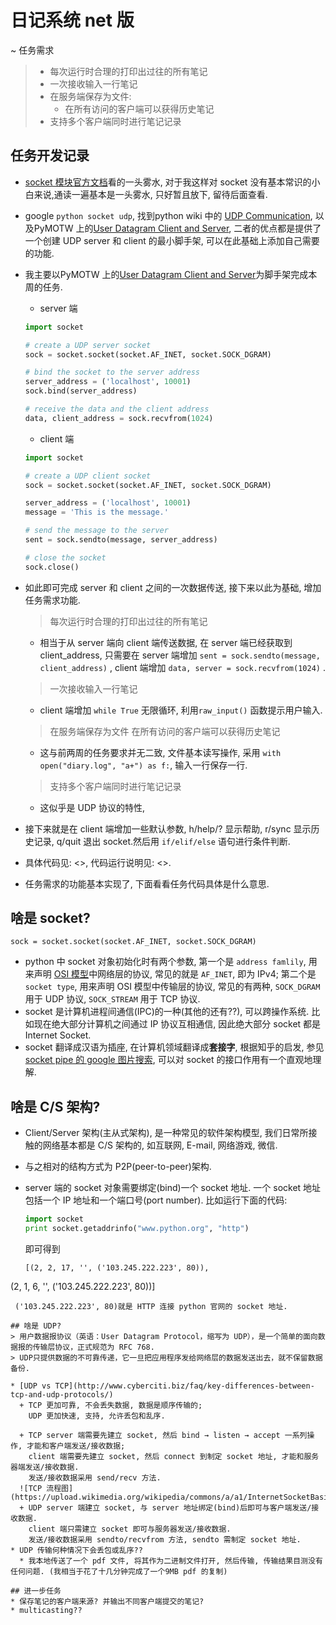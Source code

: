 # 日记系统 net 版

~ 任务需求
>* 每次运行时合理的打印出过往的所有笔记
>* 一次接收输入一行笔记
>* 在服务端保存为文件:
>   * 在所有访问的客户端可以获得历史笔记
>* 支持多个客户端同时进行笔记记录

## 任务开发记录
* [socket 模块官方文档](https://docs.python.org/2/library/socket.html)看的一头雾水, 对于我这样对 socket 没有基本常识的小白来说,通读一遍基本是一头雾水, 只好暂且放下, 留待后面查看.
* google `python socket udp`, 找到python wiki 中的 [UDP Communication](https://wiki.python.org/moin/UdpCommunication), 以及PyMOTW 上的[User Datagram Client and Server](https://pymotw.com/2/socket/udp.html), 二者的优点都是提供了一个创建 UDP server 和 client 的最小脚手架, 可以在此基础上添加自己需要的功能.
* 我主要以PyMOTW 上的[User Datagram Client and Server](https://pymotw.com/2/socket/udp.html)为脚手架完成本周的任务.
	* server 端

	```python
	import socket

	# create a UDP server socket
	sock = socket.socket(socket.AF_INET, socket.SOCK_DGRAM)

	# bind the socket to the server address
	server_address = ('localhost', 10001)
	sock.bind(server_address)

	# receive the data and the client address
	data, client_address = sock.recvfrom(1024)
	```

	* client 端

	```python
	import socket

	# create a UDP client socket
	sock = socket.socket(socket.AF_INET, socket.SOCK_DGRAM)

	server_address = ('localhost', 10001)
	message = 'This is the message.'

	# send the message to the server
	sent = sock.sendto(message, server_address)
	
	# close the socket
	sock.close()
	```
	
* 如此即可完成 server 和 client 之间的一次数据传送, 接下来以此为基础, 增加任务需求功能.
	> 每次运行时合理的打印出过往的所有笔记
	
	+ 相当于从 server 端向 client 端传送数据, 在 server 端已经获取到 client_address, 只需要在 server 端增加 `sent = sock.sendto(message, client_address)` , client 端增加 `data, server = sock.recvfrom(1024)` .
	
	
	> 一次接收输入一行笔记
	
	+ client 端增加 `while True` 无限循环, 利用`raw_input()` 函数提示用户输入.

	> 在服务端保存为文件
	> 在所有访问的客户端可以获得历史笔记
	
	+ 这与前两周的任务要求并无二致, 文件基本读写操作, 采用 `with open("diary.log", "a+") as f:`, 输入一行保存一行.

	> 支持多个客户端同时进行笔记记录
	
	+ 这似乎是 UDP 协议的特性, 

* 接下来就是在 client 端增加一些默认参数, h/help/? 显示帮助, r/sync 显示历史记录, q/quit 退出 socket.然后用  `if/elif/else` 语句进行条件判断.
* 具体代码见: <>, 代码运行说明见: <>.
* 任务需求的功能基本实现了, 下面看看任务代码具体是什么意思.

## 啥是 socket?
`sock = socket.socket(socket.AF_INET, socket.SOCK_DGRAM)`

* python 中 socket 对象初始化时有两个参数, 第一个是 `address famlily`, 用来声明 [OSI 模型](https://en.wikipedia.org/wiki/OSI_model)中网络层的协议, 常见的就是 `AF_INET`, 即为 IPv4; 第二个是 `socket type`, 用来声明 OSI 模型中传输层的协议, 常见的有两种, `SOCK_DGRAM` 用于 UDP 协议, `SOCK_STREAM` 用于 TCP 协议.
*  socket 是计算机进程间通信(IPC)的一种(其他的还有??), 可以跨操作系统. 比如现在绝大部分计算机之间通过 IP 协议互相通信, 因此绝大部分 socket 都是 Internet Socket. 
* socket 翻译成汉语为插座, 在计算机领域翻译成**套接字**, 根据知乎的启发, 参见[socket pipe 的 google 图片搜索](https://www.google.co.jp/search?q=socket+pipe&es_sm=119&tbm=isch&tbo=u&source=univ&sa=X&ved=0CBwQsARqFQoTCNjLmvD59cgCFcqflAodOu0HoA&biw=1373&bih=782#), 可以对 socket 的接口作用有一个直观地理解.

## 啥是 C/S 架构?
* Client/Server 架构(主从式架构), 是一种常见的软件架构模型, 我们日常所接触的网络基本都是 C/S 架构的, 如互联网, E-mail, 网络游戏, 微信.
* 与之相对的结构方式为 P2P(peer-to-peer)架构.
* server 端的 socket 对象需要绑定(bind)一个 socket 地址. 一个 socket 地址包括一个 IP 地址和一个端口号(port number). 比如运行下面的代码:

  ```python
  import socket
  print socket.getaddrinfo("www.python.org", "http")
  ```
  即可得到
  
  ```
  [(2, 2, 17, '', ('103.245.222.223', 80)),
 (2, 1, 6, '', ('103.245.222.223', 80))]
  ```
   ('103.245.222.223', 80)就是 HTTP 连接 python 官网的 socket 地址. 

## 啥是 UDP?
> 用户数据报协议（英语：User Datagram Protocol，缩写为 UDP），是一个简单的面向数据报的传输层协议，正式规范为 RFC 768.
> UDP只提供数据的不可靠传递，它一旦把应用程序发给网络层的数据发送出去，就不保留数据备份.

* [UDP vs TCP](http://www.cyberciti.biz/faq/key-differences-between-tcp-and-udp-protocols/)
	+ TCP 更加可靠, 不会丢失数据, 数据是顺序传输的; 
	  UDP 更加快速, 支持, 允许丢包和乱序.

	+ TCP server 端需要先建立 socket, 然后 bind → listen → accept 一系列操作, 才能和客户端发送/接收数据;
	  client 端需要先建立 socket, 然后 connect 到制定 socket 地址, 才能和服务器端发送/接收数据.
	  发送/接收数据采用 send/recv 方法.
	![TCP 流程图](https://upload.wikimedia.org/wikipedia/commons/a/a1/InternetSocketBasicDiagram_zhtw.png)
	+ UDP server 端建立 socket, 与 server 地址绑定(bind)后即可与客户端发送/接收数据.
	  client 端只需建立 socket 即可与服务器发送/接收数据.
	  发送/接收数据采用 sendto/recvfrom 方法, sendto 需制定 socket 地址.
* UDP 传输何种情况下会丢包或乱序??
	* 我本地传送了一个 pdf 文件, 将其作为二进制文件打开, 然后传输, 传输结果目测没有任何问题. (我相当于花了十几分钟完成了一个9MB pdf 的复制)

## 进一步任务
* 保存笔记的客户端来源? 并输出不同客户端提交的笔记?
* multicasting??

